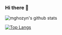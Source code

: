 ### Hi there 👋

![mghozyn's github stats](https://github-readme-stats.vercel.app/api?username=AOP-Dev1&count_private=true&show_icons=true)

[![Top Langs](https://github-readme-stats.vercel.app/api/top-langs/?username=AOP-Dev1&layout=compact)](https://github.com/anuraghazra/github-readme-stats)

<!--
**AOP-Dev1/AOP-Dev1** is a ✨ _special_ ✨ repository because its `README.md` (this file) appears on your GitHub profile.

Here are some ideas to get you started:

- 🔭 I’m currently working on ...
- 🌱 I’m currently learning ...
- 👯 I’m looking to collaborate on ...
- 🤔 I’m looking for help with ...
- 💬 Ask me about ...
- 📫 How to reach me: ...
- 😄 Pronouns: ...
- ⚡ Fun fact: ...
-->
